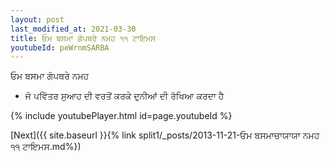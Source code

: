 ```yaml
---
layout: post
last_modified_at: 2021-03-30
title: ਓਮ ਬਸਮਾ ਗੋਪਥਰੇ ਨਮਹ ੧੧ ਟਾਇਮਸ
youtubeId: peWrnmSARBA
---
```

 
 
 ਓਮ ਬਸਮਾ ਗੋਪਥਰੇ ਨਮਹ  
 
 -  ਜੋ ਪਵਿੱਤਰ ਸੁਆਹ ਦੀ ਵਰਤੋਂ ਕਰਕੇ ਦੁਨੀਆਂ ਦੀ ਰੱਖਿਆ ਕਰਦਾ ਹੈ 
 
  
 
  
 
 
 
 
 
 


{% include youtubePlayer.html id=page.youtubeId %}
 
[Next]({{ site.baseurl }}{% link  split1/_posts/2013-11-21-ਓਮ ਬਸਮਾਚਾਯਾਯਾ ਨਮਹ ੧੧ ਟਾਇਮਸ.md%})
 
